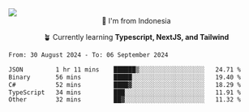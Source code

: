
<img align = "center" src="https://readme-typing-svg.herokuapp.com?font=Fira+Code&size=25&pause=1000&color=00F713&center=true&vCenter=true&random=false&width=850&height=70&lines=Hi+There+%F0%9F%91%8B%2C+Im+Julian+Caesar;"/>
<br>

<div align = "center">
  📌 I'm from Indonesia
  
  🪴 Currently learning **Typescript, NextJS, and Tailwind**
</div>

<!--START_SECTION:waka-->

```txt
From: 30 August 2024 - To: 06 September 2024

JSON         1 hr 11 mins    ██████▒░░░░░░░░░░░░░░░░░░   24.71 %
Binary       56 mins         █████░░░░░░░░░░░░░░░░░░░░   19.40 %
C#           52 mins         ████▓░░░░░░░░░░░░░░░░░░░░   18.29 %
TypeScript   34 mins         ███░░░░░░░░░░░░░░░░░░░░░░   11.91 %
Other        32 mins         ██▓░░░░░░░░░░░░░░░░░░░░░░   11.32 %
```

<!--END_SECTION:waka-->
